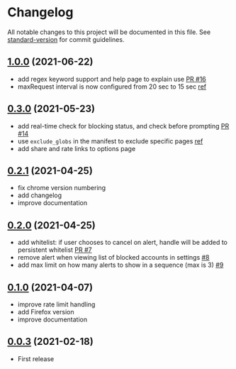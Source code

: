 # Changelog

All notable changes to this project will be documented in this file. See [standard-version](https://github.com/conventional-changelog/standard-version) for commit guidelines.

## [1.0.0](https://github.com/MobileFirstLLC/doucheblock/compare/v0.3.0...v1.0.0) (2021-06-22)

- add  regex keyword support and help page to explain use [PR #16](https://github.com/MobileFirstLLC/doucheblock/pull/16)
- maxRequest interval is now configured from 20 sec to 15 sec [ref](https://github.com/MobileFirstLLC/doucheblock/blob/d9c9659bdefc0e45d08f075b7d45636704598484/src/config.js#L78)

## [0.3.0](https://github.com/MobileFirstLLC/doucheblock/compare/v0.2.1...v0.3.0) (2021-05-23)

- add real-time check for blocking status, and check before prompting [PR #14](https://github.com/MobileFirstLLC/doucheblock/pull/14)
- use `exclude_globs` in the manifest to exclude specific pages [ref](https://stackoverflow.com/questions/9687322/exclude-matches-in-manifest-json-does-nothing)
- add share and rate links to options page

## [0.2.1](https://github.com/MobileFirstLLC/doucheblock/compare/v0.2.0...v0.2.1) (2021-04-25)

- fix chrome version numbering
- add changelog
- improve documentation

## [0.2.0](https://github.com/MobileFirstLLC/doucheblock/compare/0.1.0...v0.2.0) (2021-04-25)

- add whitelist: if user chooses to cancel on alert, handle will be added to persistent whitelist [PR #7](https://github.com/MobileFirstLLC/doucheblock/pull/7)
- remove alert when viewing list of blocked accounts in settings [#8](https://github.com/MobileFirstLLC/doucheblock/issues/8)
- add max limit on how many alerts to show in a sequence (max is 3) [#9](https://github.com/MobileFirstLLC/doucheblock/issues/9)


## [0.1.0](https://github.com/MobileFirstLLC/doucheblock/compare/0.0.3...0.1.0) (2021-04-07)

- improve rate limit handling
- add Firefox version
- improve documentation

## [0.0.3](https://github.com/MobileFirstLLC/doucheblock/releases/tag/0.0.3) (2021-02-18)

- First release
